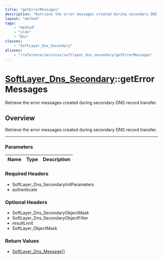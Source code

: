 ```yaml
---
title: "getErrorMessages"
description: "Retrieve the error messages created during secondary DNS record transfer."
layout: "method"
tags:
    - "method"
    - "sldn"
    - "Dns"
classes:
    - "SoftLayer_Dns_Secondary"
aliases:
    - "/reference/services/softlayer_dns_secondary/getErrorMessages"
---
```

# [SoftLayer_Dns_Secondary](/reference/services/SoftLayer_Dns_Secondary)::getErrorMessages


Retrieve the error messages created during secondary DNS record transfer.


## Overview 
Retrieve the error messages created during secondary DNS record transfer.

-----

### Parameters 
|Name | Type | Description |
| --- | --- | --- |


### Required Headers
* SoftLayer_Dns_SecondaryInitParameters
* authenticate


### Optional Headers
* SoftLayer_Dns_SecondaryObjectMask
* SoftLayer_Dns_SecondaryObjectFilter
* resultLimit
* SoftLayer_ObjectMask

### Return Values
* <a href='/reference/datatypes/SoftLayer_Dns_Message'>SoftLayer_Dns_Message[] </a>




